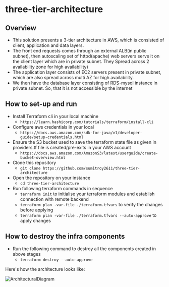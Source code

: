 # three-tier-architecture

## Overview
- This solution presents a 3-tier architecture in AWS, which is consisted of client, application and data layers. 
- The front end requests comes through an external ALB(in public subnet), then autoscaling set of httpd(apache) web servers serve it on the client layer which are in private subnet. They Spread across 2 availability zone for high availability)
- The application layer consists of EC2 servers present in private subnet, which are also spread across multi AZ for high availability.
- We then have the database layer consisting of RDS-mysql instance in private subnet. So, that it is not accessible by the internet

## How to set-up and run
- Install Terraform cli in your local machine 
    - `https://learn.hashicorp.com/tutorials/terraform/install-cli`
- Configure aws credentials in your local
    - `https://docs.aws.amazon.com/sdk-for-java/v1/developer-guide/setup-credentials.html`
- Ensure the S3 bucket used to save the terraform state file as given in providers.tf file is created/pre-exits in your AWS account
    - `https://docs.aws.amazon.com/AmazonS3/latest/userguide/create-bucket-overview.html`
- Clone this repository
    - `git clone https://github.com/sumitroy2611/three-tier-architecture`
- Open the repository on your instance
    - `cd three-tier-architecture`
- Run following terraform commands in sequence
    - `terraform init` to initialise your terraform modules and establish connection with remote backend
    - `terraform plan -var-file ./terraform.tfvars` to verify the changes before applying
    - `terraform plan -var-file ./terraform.tfvars --auto-approve` to apply changes

 ## How to destroy the infra components
- Run the following command to destroy all the components created in above stages
    - `terraform destroy --auto-approve`

Here's how the architecture looks like:

![ArchitecturalDiagram](https://user-images.githubusercontent.com/53339968/196565799-e7a0a538-a956-430a-adea-0b1f51dbb8de.jpg)

